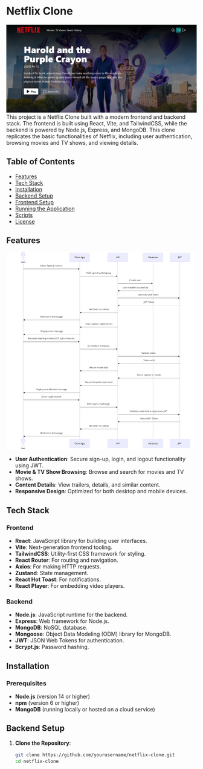 # Netflix Clone
![Netflix Clone Screenshot](./frontend/public/Demo.png)
This project is a Netflix Clone built with a modern frontend and backend stack. The frontend is built using React, Vite, and TailwindCSS, while the backend is powered by Node.js, Express, and MongoDB. This clone replicates the basic functionalities of Netflix, including user authentication, browsing movies and TV shows, and viewing details.

## Table of Contents

- [Features](#features)
- [Tech Stack](#tech-stack)
- [Installation](#installation)
- [Backend Setup](#backend-setup)
- [Frontend Setup](#frontend-setup)
- [Running the Application](#running-the-application)
- [Scripts](#scripts)
- [License](#license)

## Features

![Auth Diagram](./frontend/public/AuthDiagram.png)

- **User Authentication**: Secure sign-up, login, and logout functionality using JWT.
- **Movie & TV Show Browsing**: Browse and search for movies and TV shows.
- **Content Details**: View trailers, details, and similar content.
- **Responsive Design**: Optimized for both desktop and mobile devices.

## Tech Stack

### Frontend

- **React**: JavaScript library for building user interfaces.
- **Vite**: Next-generation frontend tooling.
- **TailwindCSS**: Utility-first CSS framework for styling.
- **React Router**: For routing and navigation.
- **Axios**: For making HTTP requests.
- **Zustand**: State management.
- **React Hot Toast**: For notifications.
- **React Player**: For embedding video players.

### Backend

- **Node.js**: JavaScript runtime for the backend.
- **Express**: Web framework for Node.js.
- **MongoDB**: NoSQL database.
- **Mongoose**: Object Data Modeling (ODM) library for MongoDB.
- **JWT**: JSON Web Tokens for authentication.
- **Bcrypt.js**: Password hashing.

## Installation

### Prerequisites

- **Node.js** (version 14 or higher)
- **npm** (version 6 or higher)
- **MongoDB** (running locally or hosted on a cloud service)

## Backend Setup

1. **Clone the Repository**:
   ```bash
   git clone https://github.com/yourusername/netflix-clone.git
   cd netflix-clone
